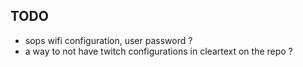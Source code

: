 ## TODO
- sops wifi configuration, user password ?
- a way to not have twitch configurations in cleartext on the repo ?
